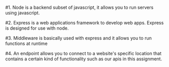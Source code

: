 #1. Node is a backend subset of javascript, it allows you to run servers using javascript.

#2. Express is a web applications framework to develop web apps. Express is designed for use with node.

#3. Middleware is basically used with express and it allows you to run functions at runtime

#4. An endpoint allows you to connect to a website's specific location that contains a certain kind of functionality such as our apis in this assignment.

